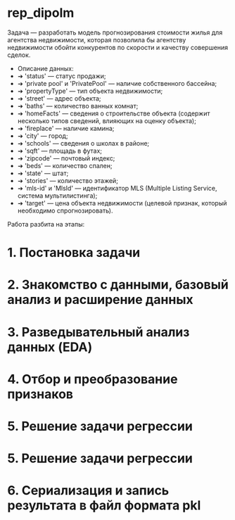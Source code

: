 # rep_dipolm
Задача — разработать модель прогнозирования
стоимости жилья для агентства недвижимости, которая позволила бы агентству
недвижимости обойти конкурентов по скорости и качеству совершения
сделок.
 
* Описание данных:
* ➔ 'status' — статус продажи;
* ➔ 'private pool' и 'PrivatePool' — наличие собственного бассейна;
* ➔ 'propertyType' — тип объекта недвижимости;
* ➔ 'street' — адрес объекта;
* ➔ 'baths' — количество ванных комнат;
* ➔ 'homeFacts' — сведения о строительстве объекта (содержит несколько
типов сведений, влияющих на оценку объекта);
* ➔ 'fireplace' — наличие камина;
* ➔ 'city' — город;
* ➔ 'schools' — сведения о школах в районе;
* ➔ 'sqft' — площадь в футах;
* ➔ 'zipcode' — почтовый индекс;
* ➔ 'beds' — количество спален;
* ➔ 'state' — штат;
* ➔ 'stories' — количество этажей;
* ➔ 'mls-id' и 'MlsId' — идентификатор MLS (Multiple Listing Service, система
мультилистинга);
* ➔ 'target' — цена объекта недвижимости (целевой признак, который
необходимо спрогнозировать).

Работа разбита на этапы:
# 1. Постановка задачи
# 2. Знакомство с данными, базовый анализ и расширение данных
# 3. Разведывательный анализ данных (EDA)
# 4. Отбор и преобразование признаков
# 5. Решение задачи регрессии
# 5. Решение задачи регрессии
# 6. Сериализация и запись результата в файл формата pkl
